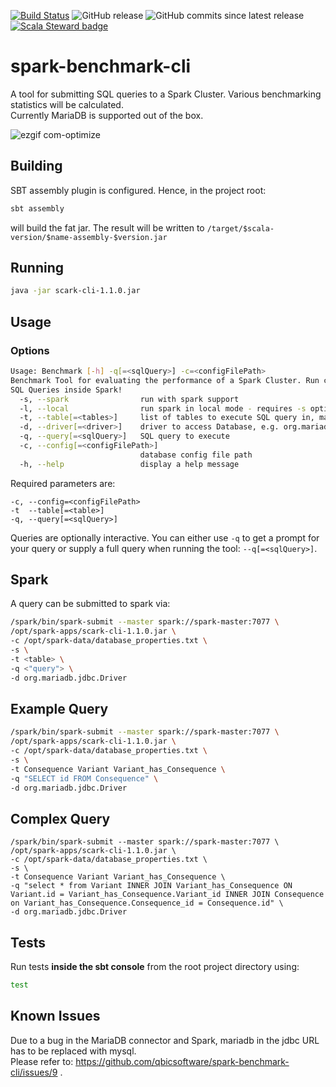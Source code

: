 [![Build Status](https://travis-ci.com/qbicsoftware/scark-cli.svg?branch=development)](https://travis-ci.com/qbicsoftware/scark-cli)
![GitHub release](https://img.shields.io/github/release/qbicsoftware/scark-cli.svg)
![GitHub commits since latest release](https://img.shields.io/github/commits-since/qbicsoftware/scark-cli/latest.svg)
[![Scala Steward badge](https://img.shields.io/badge/Scala_Steward-helping-brightgreen.svg?style=flat&logo=data:image/png;base64,iVBORw0KGgoAAAANSUhEUgAAAA4AAAAQCAMAAAARSr4IAAAAVFBMVEUAAACHjojlOy5NWlrKzcYRKjGFjIbp293YycuLa3pYY2LSqql4f3pCUFTgSjNodYRmcXUsPD/NTTbjRS+2jomhgnzNc223cGvZS0HaSD0XLjbaSjElhIr+AAAAAXRSTlMAQObYZgAAAHlJREFUCNdNyosOwyAIhWHAQS1Vt7a77/3fcxxdmv0xwmckutAR1nkm4ggbyEcg/wWmlGLDAA3oL50xi6fk5ffZ3E2E3QfZDCcCN2YtbEWZt+Drc6u6rlqv7Uk0LdKqqr5rk2UCRXOk0vmQKGfc94nOJyQjouF9H/wCc9gECEYfONoAAAAASUVORK5CYII=)](https://scala-steward.org)


# spark-benchmark-cli
A tool for submitting SQL queries to a Spark Cluster. Various benchmarking statistics will be calculated.    
Currently MariaDB is supported out of the box.


![ezgif com-optimize](https://user-images.githubusercontent.com/21954664/63680177-5b0bef80-c7f3-11e9-8cf6-9b754be5cf61.gif)


## Building
SBT assembly plugin is configured. Hence, in the project root:
```bash
sbt assembly
```
will build the fat jar. The result will be written to ```/target/$scala-version/$name-assembly-$version.jar```

## Running
```bash
java -jar scark-cli-1.1.0.jar
```

## Usage
### Options
```bash
Usage: Benchmark [-h] -q[=<sqlQuery>] -c=<configFilePath>
Benchmark Tool for evaluating the performance of a Spark Cluster. Run custom
SQL Queries inside Spark!
  -s, --spark                run with spark support 
  -l, --local                run spark in local mode - requires -s option to be in effect
  -t, --table[=<tables>]     list of tables to execute SQL query in, mandatory if running with spark support
  -d, --driver[=<driver>]    driver to access Database, e.g. org.mariadb.jdbc.Driver, mandatory if running with spark support 
  -q, --query[=<sqlQuery>]   SQL query to execute
  -c, --config[=<configFilePath>]
                             database config file path
  -h, --help                 display a help message
```
Required parameters are:
```
-c, --config=<configFilePath>
-t  --table[=<table>]
-q, --query[=<sqlQuery>]
```
Queries are optionally interactive.
You can either use ```-q``` to get a prompt for your query or supply a full query when running the tool: ```--q[=<sqlQuery>]```.

## Spark
A query can be submitted to spark via:
```bash
/spark/bin/spark-submit --master spark://spark-master:7077 \
/opt/spark-apps/scark-cli-1.1.0.jar \
-c /opt/spark-data/database_properties.txt \
-s \
-t <table> \
-q <"query"> \
-d org.mariadb.jdbc.Driver
```

## Example Query
```bash
/spark/bin/spark-submit --master spark://spark-master:7077 \
/opt/spark-apps/scark-cli-1.1.0.jar \
-c /opt/spark-data/database_properties.txt \
-s \
-t Consequence Variant Variant_has_Consequence \
-q "SELECT id FROM Consequence" \
-d org.mariadb.jdbc.Driver
```

## Complex Query
```
/spark/bin/spark-submit --master spark://spark-master:7077 \
/opt/spark-apps/scark-cli-1.1.0.jar \
-c /opt/spark-data/database_properties.txt \
-s \
-t Consequence Variant Variant_has_Consequence \
-q "select * from Variant INNER JOIN Variant_has_Consequence ON Variant.id = Variant_has_Consequence.Variant_id INNER JOIN Consequence on Variant_has_Consequence.Consequence_id = Consequence.id" \
-d org.mariadb.jdbc.Driver
```

## Tests
Run tests <b>inside the sbt console</b> from the root project directory using:
```bash
test
```

## Known Issues
Due to a bug in the MariaDB connector and Spark, mariadb in the jdbc URL has to be replaced with mysql.    
Please refer to: https://github.com/qbicsoftware/spark-benchmark-cli/issues/9 .
